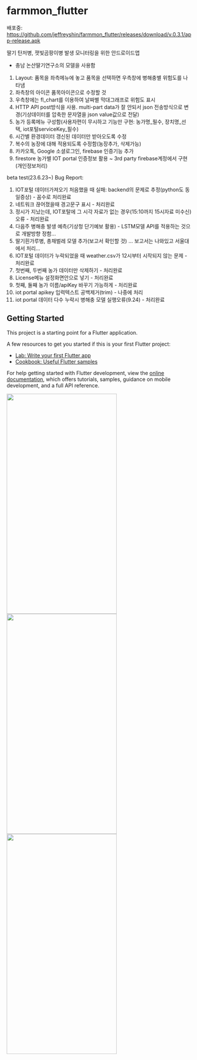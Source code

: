 # farmmon_flutter

배포중: https://github.com/jeffreyshin/farmmon_flutter/releases/download/v.0.3.1/app-release.apk

딸기 탄저병, 잿빛곰팡이병 발생 모니터링을 위한 안드로이드앱
- 충남 논산딸기연구소의 모델을 사용함

1. Layout: 품목을 좌측메뉴에 놓고 품목을 선택하면 우측창에 병해충별 위험도를 나타냄
2. 좌측창의 아이콘 품목아이콘으로 수정할 것
3. 우측창에는 fl_chart를 이용하여 날짜별 막대그래프로 위험도 표시
4. HTTP API post방식을 사용. multi-part data가 잘 안되서 json 전송방식으로 변경(기상데이터를 압축한 문자열을 json value값으로 전달)
5. 농가 등록메뉴 구성함(사용자편이 무시하고 기능만 구현: 농가명_필수, 장치명_선택, iot포털serviceKey_필수)
6. 시간별 환경데이터 갱신된 데이터만 받아오도록 수정
7. 복수의 농장에 대해 적용되도록 수정함(농장추가, 삭제가능)
8. 카카오톡, Google 소셜로그인, firebase 인증기능 추가
9. firestore 농가별 IOT portal 인증정보 활용 ~ 3rd party firebase계정에서 구현(개인정보처리)

beta test(23.6.23~) Bug Report:
1. IOT포털 데이터가져오기 처음했을 때 실패: backend의 문제로 추정(python도 동일증상)  - 꼼수로 처리완료
2. 네트워크 끊어졌을때 경고문구 표시 - 처리완료
3. 정시가 지났는데, IOT포탈에 그 시각 자료가 없는 경우(15:10까지 15시자료 미수신) 오류 - 처리완료
4. 다음주 병해충 발생 예측(기상청 단기예보 활용) - LSTM모델 API를 적용하는 것으로 개발방향 정함...
5. 딸기흰가루병, 총채벌레 모델 추가(보고서 확인할 것) ... 보고서는 나와있고 서울대에서 처리...
6. IOT포털 데이터가 누락되었을 때 weather.csv가 12시부터 시작되지 않는 문제 - 처리완료
7. 첫번째, 두번째 농가 데이터만 삭제하기 - 처리완료
8. License메뉴 설정화면안으로 넣기 - 처리완료
9. 첫째, 둘째 농가 이름/apiKey 바꾸기 가능하게 - 처리완료
10. iot portal apikey 입력텍스트 공백제거(trim) - 나중에 처리
11. iot portal 데이터 다수 누락시 병해충 모델 실행오류(9.24) - 처리완료
 

## Getting Started

This project is a starting point for a Flutter application.

A few resources to get you started if this is your first Flutter project:

- [Lab: Write your first Flutter app](https://docs.flutter.dev/get-started/codelab)
- [Cookbook: Useful Flutter samples](https://docs.flutter.dev/cookbook)

For help getting started with Flutter development, view the
[online documentation](https://docs.flutter.dev/), which offers tutorials,
samples, guidance on mobile development, and a full API reference.

<img src="https://github.com/jeffreyshin/farmmon_flutter/assets/6800894/ee0a282a-695d-4eff-86d0-3598ab156b3c.jpg"  width="300" height="600">
<img src="https://github.com/jeffreyshin/farmmon_flutter/assets/6800894/876ffc6f-431b-4ed0-9eab-762326789174.jpg"  width="300" height="600">
<img src="https://github.com/jeffreyshin/farmmon_flutter/assets/6800894/c53b9030-3ff8-4add-9c8d-a05234117d5f.jpg"  width="300" height="600">



